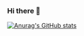 ### Hi there 👋

[![Anurag's GitHub stats](https://github-readme-stats.vercel.app/api?username=nguterresn)](https://github.com/anuraghazra/github-readme-stats)


<!--
**nguterresn/nguterresn** is a ✨ _special_ ✨ repository because its `README.md` (this file) appears on your GitHub profile.

Here are some ideas to get you started:

- 🔭 I’m currently working on ...
- 🌱 I’m currently learning ...
- 👯 I’m looking to collaborate on ...
- 🤔 I’m looking for help with ...
- 💬 Ask me about ...
- 📫 How to reach me: ...
- 😄 Pronouns: ...
- ⚡ Fun fact: ...
-->
